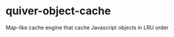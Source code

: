 quiver-object-cache
===================

Map-like cache engine that cache Javascript objects in LRU order
